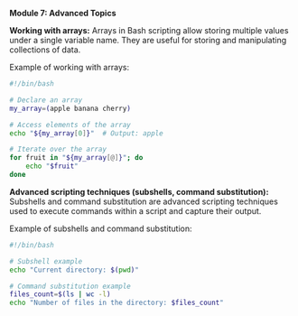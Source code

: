 **Module 7: Advanced Topics**

**Working with arrays:**
Arrays in Bash scripting allow storing multiple values under a single variable name. They are useful for storing and manipulating collections of data.

Example of working with arrays:
```bash
#!/bin/bash

# Declare an array
my_array=(apple banana cherry)

# Access elements of the array
echo "${my_array[0]}"  # Output: apple

# Iterate over the array
for fruit in "${my_array[@]}"; do
    echo "$fruit"
done
```

**Advanced scripting techniques (subshells, command substitution):**
Subshells and command substitution are advanced scripting techniques used to execute commands within a script and capture their output.

Example of subshells and command substitution:
```bash
#!/bin/bash

# Subshell example
echo "Current directory: $(pwd)"

# Command substitution example
files_count=$(ls | wc -l)
echo "Number of files in the directory: $files_count"
```
